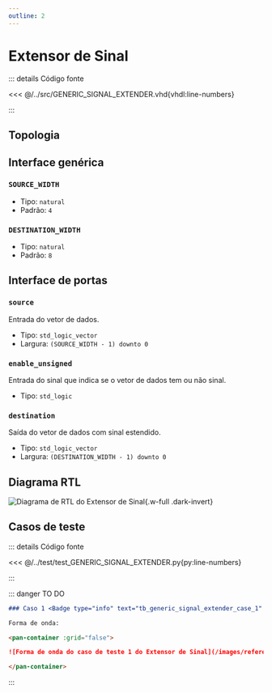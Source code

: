 ```yaml
---
outline: 2
---
```


# Extensor de Sinal

::: details Código fonte <a href="https://github.com/pfeinsper/24a-CTI-RISCV/blob/main/src/GENERIC_SIGNAL_EXTENDER.vhd" target="blank" style="float:right"><Badge type="tip" text="GENERIC_SIGNAL_EXTENDER.vhd &boxbox;" /></a>

<<< @/../src/GENERIC_SIGNAL_EXTENDER.vhd{vhdl:line-numbers}

:::

## Topologia

<pan-container selector=".mermaid">

<!--@include: @/.includes/generic_signal_extender-topology.md-->

</pan-container>

## Interface genérica

### `SOURCE_WIDTH` <Badge type="neutral" text="GENERIC" />
- Tipo: `natural`
- Padrão: `4`

### `DESTINATION_WIDTH` <Badge type="neutral" text="GENERIC" />
- Tipo: `natural`
- Padrão: `8`

## Interface de portas

### `source` <Badge type="success" text="INPUT" />

Entrada do vetor de dados.

- Tipo: `std_logic_vector`
- Largura: `(SOURCE_WIDTH - 1) downto 0`

### `enable_unsigned` <Badge type="success" text="INPUT" />

Entrada do sinal que indica se o vetor de dados tem ou não sinal.

- Tipo: `std_logic`

### `destination` <Badge type="danger" text="OUTPUT" />

Saída do vetor de dados com sinal estendido.

- Tipo: `std_logic_vector`
- Largura: `(DESTINATION_WIDTH - 1) downto 0`


## Diagrama RTL

<pan-container>

![Diagrama de RTL do Extensor de Sinal](/images/reference/components/generic_signal_extender_netlist.svg){.w-full .dark-invert}

</pan-container>

## Casos de teste

::: details Código fonte <a href="https://github.com/pfeinsper/24a-CTI-RISCV/blob/main/test/test_GENERIC_SIGNAL_EXTENDER.py" target="blank" style="float:right"><Badge type="tip" text="test_GENERIC_SIGNAL_EXTENDER.py &boxbox;" /></a>

<<< @/../test/test_GENERIC_SIGNAL_EXTENDER.py{py:line-numbers}

:::

::: danger TO DO

```md
### Caso 1 <Badge type="info" text="tb_generic_signal_extender_case_1" />

Forma de onda:

<pan-container :grid="false">

![Forma de onda do caso de teste 1 do Extensor de Sinal](/images/reference/components/tb_generic_signal_extender_case_1.svg){.w-full .dark-invert}

</pan-container>

```

:::
